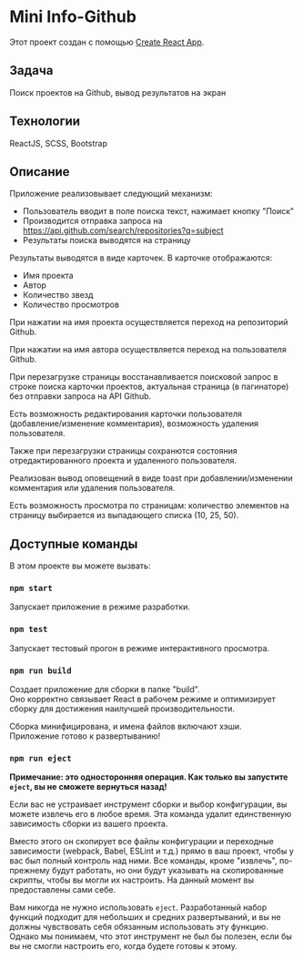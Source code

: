 # Mini Info-Github

Этот проект создан с помощью [Create React App](https://github.com/facebook/create-react-app).

## Задача

Поиск проектов на Github, вывод результатов на экран

## Технологии

ReactJS, SCSS, Bootstrap

## Описание

Приложение реализовывает следующий механизм:
+ Пользователь вводит в поле поиска текст, нажимает кнопку "Поиск"
+ Производится отправка запроса на https://api.github.com/search/repositories?q=subject
+ Результаты поиска выводятся на страницу

Результаты выводятся в виде карточек. В карточке отображаются:
+ Имя проекта
+ Автор
+ Количество звезд
+ Количество просмотров

При нажатии на имя проекта осуществляется переход на репозиторий Github.

При нажатии на имя автора осуществляется переход на пользователя Github.

При перезагрузке страницы восстанавливается поисковой запрос в строке поиска 
карточки проектов,
актуальная страница (в пагинаторе) без отправки запроса на API Github.

Есть возможность редактирования карточки пользователя (добавление/изменение 
комментария), возможность удаления пользователя.

Также при перезагрузки страницы сохранются состояния 
отредактированного проекта и удаленного пользователя.

Реализован вывод оповещений в виде toast при добавлении/изменении 
комментария или удаления пользователя.

Есть возможность просмотра по страницам: количество элементов на страницу 
выбирается из
выпадающего списка (10, 25, 50).

## Доступные команды

В этом проекте вы можете вызвать:

### `npm start`

Запускает приложение в режиме разработки.

### `npm test`

Запускает тестовый прогон в режиме интерактивного просмотра.

### `npm run build`

Создает приложение для сборки в папке "build".\
Оно корректно связывает React в рабочем режиме и оптимизирует сборку для 
достижения наилучшей производительности.

Сборка минифицирована, и имена файлов включают хэши.\
Приложение готово к развертыванию!

### `npm run eject`

**Примечание: это односторонняя операция. Как только вы запустите `eject`, вы не 
сможете 
вернуться назад!**

Если вас не устраивает инструмент сборки и выбор конфигурации, вы можете 
извлечь его в любое время. Эта команда удалит единственную зависимость сборки из вашего проекта.

Вместо этого он скопирует все файлы конфигурации и переходные зависимости (webpack, Babel, ESLint и т.д.) прямо в ваш проект, чтобы у вас был полный контроль над ними. Все команды, кроме "извлечь", по-прежнему будут работать, но они будут указывать на скопированные скрипты, чтобы вы могли их настроить. На данный момент вы предоставлены сами себе.

Вам никогда не нужно использовать `eject`. Разработанный набор функций подходит для небольших и средних развертываний, и вы не должны чувствовать себя обязанным использовать эту функцию. Однако мы понимаем, что этот инструмент не был бы полезен, если бы вы не смогли настроить его, когда будете готовы к этому.

